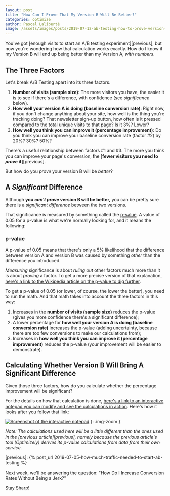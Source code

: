 ```yaml
---
layout: post
title: "How Can I Prove That My Version B Will Be Better?"
categories: optimize
author: Pascal Laliberté
image: /assets/images/posts/2019-07-12-ab-testing-how-to-prove-version-b-better.jpg
---
```


You've got [enough visits to start an A/B testing experiment][previous], but now you're wondering how that calculation works exactly. How do I know if my Version B will end up being better than my Version A, _with numbers_.

## The Three Factors

Let's break A/B Testing apart into its three factors.

1. **Number of visits (sample size)**: The more visitors you have, the easier it is to see if there's a difference, with confidence (see _significance_ below).
2. **How well your version A is doing (baseline conversion rate)**: Right now, if you don't change anything about your site, how well is the thing you're tracking doing? That newsletter sign-up button, how often is it pressed compared to the total unique visits to that page? Is it 3%? Lower?
3. **How well you think you can improve it (percentage improvement)**: Do you think you can improve your baseline conversion rate (factor #2) by 20%? 30%? 50%?

There's a useful relationship between factors #1 and #3. The more you think you can improve your page's conversion, the [**fewer visitors you need to _prove_ it**][previous].

But how do you _prove_ your version B will be _better_?

## A _Significant_ Difference

Although **you _can't prove_ version B will be better,** you can be pretty sure there is a _significant difference_ between the two versions.

That significance is measured by something called the [p-value][pvalue]. A value of 0.05 for a p-value  is what we're normally looking for, and it means the following:

[pvalue]: https://en.wikipedia.org/wiki/P-value

<div class="primer" markdown="1">

### p-value

A p-value of 0.05 means that there's only a 5% likelihood that the difference between version A and version B was caused by something _other_ than the difference you introduced.
</div>

_Measuring_ significance is about _ruling out_ other factors much more than it is about _proving_ a factor. To get a more precise version of that explanation, [here's a link to the Wikipedia article on the p-value to dig further][p-value-wiki].

[p-value-wiki]: https://en.wikipedia.org/wiki/P-value

To get a p-value of 0.05 (or lower, of course, the lower the better), you need to run the math. And that math takes into account the three factors in this way:

1. Increases in the **number of visits (sample size)** reduces the p-value (gives you more confidence there's a significant difference);
2. A lower percentage for **how well your version A is doing (baseline conversion rate)** increases the p-value (adding uncertainty, because there are too few conversions to make our calculations from);
3. Increases in **how well you think you can improve it (percentage improvement)** reduces the p-value (your improvement will be easier to demonstrate).

## Calculating Whether Version B Will Bring A Significant Difference

Given those three factors, how do you calculate whether the percentage improvement will be significant?

For the details on how that calculation is done, [here's a link to an interactive notepad you can modify and see the calculations in action][calculator]. Here's how it looks after you follow that link:

[calculator]: https://observablehq.com/@pascallaliberte/significance-calculator

[![Screenshot of the interactive notepad](/assets/images/posts/2019-07-12-ab-testing-how-to-prove-version-b-better-01.jpg)][calculator]
{: .img-zoom }

_Note: The calculations used here will be a little different than the ones used in the [previous article][previous], namely because the previous article's tool (Optimizely) derives its p-value calculations from data from their own service._

[previous]: {% post_url 2019-07-05-how-much-traffic-needed-to-start-ab-testing %}

Next week, we'll be answering the question: "How Do I Increase Conversion Rates Without Being a Jerk?"

Stay Sharp!
